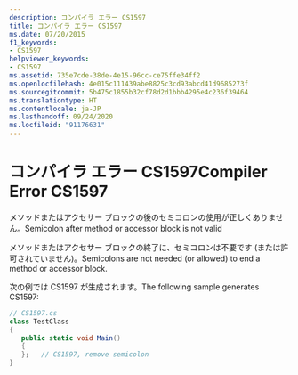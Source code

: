 ```yaml
---
description: コンパイラ エラー CS1597
title: コンパイラ エラー CS1597
ms.date: 07/20/2015
f1_keywords:
- CS1597
helpviewer_keywords:
- CS1597
ms.assetid: 735e7cde-38de-4e15-96cc-ce75ffe34ff2
ms.openlocfilehash: 4e015c111439abe8825c3cd93abcd41d9685273f
ms.sourcegitcommit: 5b475c1855b32cf78d2d1bbb4295e4c236f39464
ms.translationtype: HT
ms.contentlocale: ja-JP
ms.lasthandoff: 09/24/2020
ms.locfileid: "91176631"
---
```

# <a name="compiler-error-cs1597"></a><span data-ttu-id="cc02f-103">コンパイラ エラー CS1597</span><span class="sxs-lookup"><span data-stu-id="cc02f-103">Compiler Error CS1597</span></span>

<span data-ttu-id="cc02f-104">メソッドまたはアクセサー ブロックの後のセミコロンの使用が正しくありません。</span><span class="sxs-lookup"><span data-stu-id="cc02f-104">Semicolon after method or accessor block is not valid</span></span>  
  
 <span data-ttu-id="cc02f-105">メソッドまたはアクセサー ブロックの終了に、セミコロンは不要です (または許可されていません)。</span><span class="sxs-lookup"><span data-stu-id="cc02f-105">Semicolons are not needed (or allowed) to end a method or accessor block.</span></span>  
  
 <span data-ttu-id="cc02f-106">次の例では CS1597 が生成されます。</span><span class="sxs-lookup"><span data-stu-id="cc02f-106">The following sample generates CS1597:</span></span>  
  
```csharp  
// CS1597.cs  
class TestClass  
{  
   public static void Main()  
   {  
   };   // CS1597, remove semicolon  
}  
```
